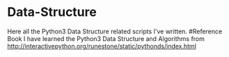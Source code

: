 # Data-Structure
Here all the Python3 Data Structure related scripts I've written.
#Reference Book
I have learned the Python3 Data Structure and Algorithms from http://interactivepython.org/runestone/static/pythonds/index.html

